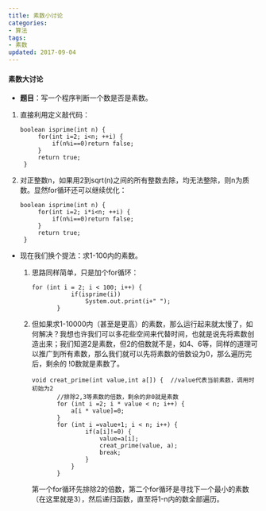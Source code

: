 ```yaml
---
title: 素数小讨论
categories:
- 算法
tags:
- 素数
updated: 2017-09-04 
---
```


#### 素数大讨论

- **题目**：写一个程序判断一个数是否是素数。

1. 直接利用定义敲代码：

   ```
   boolean isprime(int n) {
   		for(int i=2; i<n; ++i) {
   			if(n%i==0)return false;
   		}
   		return true;
   	}
   ```

2. 对正整数n，如果用2到sqrt(n)之间的所有整数去除，均无法整除，则n为质数。显然for循环还可以继续优化：

   ```
   boolean isprime(int n) {
   		for(int i=2; i*i<n; ++i) {
   			if(n%i==0)return false;
   		}
   		return true;
   	}
   ```



- 现在我们换个提法：求1-100内的素数。

  1. 思路同样简单，只是加个for循环：

     ```
     for (int i = 2; i < 100; i++) {
     			if(isprime(i))
     				System.out.print(i+" ");
     		}
     ```

  2. 但如果求1-10000内（甚至是更高）的素数，那么运行起来就太慢了，如何解决？我想也许我们可以多花些空间来代替时间，也就是说先将素数创造出来；我们知道2是素数，但2的倍数就不是，如4、6等，同样的道理可以推广到所有素数，那么我们就可以先将素数的倍数设为0，那么遍历完后，剩余的 !0数就是素数了。

     ```
     void creat_prime(int value,int a[]) {	//value代表当前素数，调用时初始为2
     		//排除2,3等素数的倍数，剩余的非0就是素数
     		for (int i =2; i * value < n; i++) {
     			a[i * value]=0;
     		}
     		for (int i =value+1; i < n; i++) {
     				if(a[i]!=0) {
     					value=a[i];
     					creat_prime(value, a);
     					break;
     				}
     			}
     		}
     ```

     第一个for循环先排除2的倍数，第二个for循环是寻找下一个最小的素数（在这里就是3），然后递归函数，直至将1-n内的数全部遍历。
